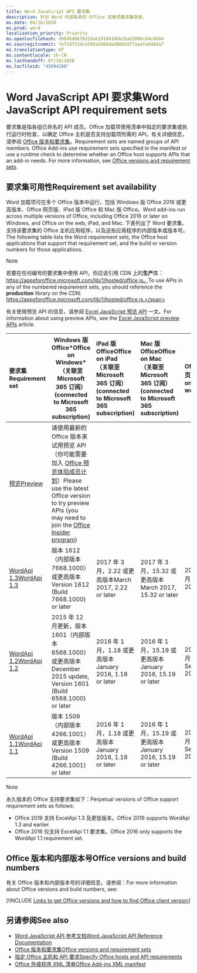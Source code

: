 ```yaml
---
title: Word JavaScript API 要求集
description: 针对 Word 内部版本的 Office 加载项要求集信息。
ms.date: 04/16/2020
ms.prod: word
localization_priority: Priority
ms.openlocfilehash: d9845d6670d19ab1910410bb26ab5806c84c6b84
ms.sourcegitcommit: 7ef14753dce598a5804dad8802df7aaafe046da7
ms.translationtype: HT
ms.contentlocale: zh-CN
ms.lasthandoff: 07/10/2020
ms.locfileid: "45094288"
---
```

# <a name="word-javascript-api-requirement-sets"></a><span data-ttu-id="81d65-103">Word JavaScript API 要求集</span><span class="sxs-lookup"><span data-stu-id="81d65-103">Word JavaScript API requirement sets</span></span>

<span data-ttu-id="81d65-p101">要求集是指各组已命名的 API 成员。Office 加载项使用清单中指定的要求集或执行运行时检查，以确定 Office 主机是否支持加载项所需的 API。有关详细信息，请参阅 [Office 版本和要求集](../../develop/office-versions-and-requirement-sets.md)。</span><span class="sxs-lookup"><span data-stu-id="81d65-p101">Requirement sets are named groups of API members. Office Add-ins use requirement sets specified in the manifest or use a runtime check to determine whether an Office host supports APIs that an add-in needs. For more information, see [Office versions and requirement sets](../../develop/office-versions-and-requirement-sets.md).</span></span>

## <a name="requirement-set-availability"></a><span data-ttu-id="81d65-107">要求集可用性</span><span class="sxs-lookup"><span data-stu-id="81d65-107">Requirement set availability</span></span>

<span data-ttu-id="81d65-108">Word 加载项可在多个 Office 版本中运行，包括 Windows 版 Office 2016 或更高版本、Office 网页版、iPad 版 Office 和 Mac 版 Office。</span><span class="sxs-lookup"><span data-stu-id="81d65-108">Word add-ins run across multiple versions of Office, including Office 2016 or later on Windows, and Office on the web, iPad, and Mac.</span></span> <span data-ttu-id="81d65-109">下表列出了 Word 要求集、支持该要求集的 Office 主机应用程序，以及这些应用程序的内部版本或版本号。</span><span class="sxs-lookup"><span data-stu-id="81d65-109">The following table lists the Word requirement sets, the Office host applications that support that requirement set, and the build or version numbers for those applications.</span></span>

> [!NOTE]
> <span data-ttu-id="81d65-110">若要在任何编号的要求集中使用 API，你应该引用 CDN 上的**生产**库：https://appsforoffice.microsoft.com/lib/1/hosted/office.js。</span><span class="sxs-lookup"><span data-stu-id="81d65-110">To use APIs in any of the numbered requirement sets, you should reference the **production** library on the CDN: https://appsforoffice.microsoft.com/lib/1/hosted/office.js.</span></span>
>
> <span data-ttu-id="81d65-111">有关使用预览 API 的信息，请参阅 [Excel JavaScript 预览 API](word-preview-apis.md) 一文。</span><span class="sxs-lookup"><span data-stu-id="81d65-111">For information about using preview APIs, see the [Excel JavaScript preview APIs](word-preview-apis.md) article.</span></span>

|  <span data-ttu-id="81d65-112">要求集</span><span class="sxs-lookup"><span data-stu-id="81d65-112">Requirement set</span></span>  |   <span data-ttu-id="81d65-113">Windows 版 Office\*</span><span class="sxs-lookup"><span data-stu-id="81d65-113">Office on Windows\*</span></span><br><span data-ttu-id="81d65-114">（关联至 Microsoft 365 订阅）</span><span class="sxs-lookup"><span data-stu-id="81d65-114">(connected to Microsoft 365 subscription)</span></span>  |  <span data-ttu-id="81d65-115">iPad 版 Office</span><span class="sxs-lookup"><span data-stu-id="81d65-115">Office on iPad</span></span><br><span data-ttu-id="81d65-116">（关联至 Microsoft 365 订阅）</span><span class="sxs-lookup"><span data-stu-id="81d65-116">(connected to Microsoft 365 subscription)</span></span>  |  <span data-ttu-id="81d65-117">Mac 版 Office</span><span class="sxs-lookup"><span data-stu-id="81d65-117">Office on Mac</span></span><br><span data-ttu-id="81d65-118">（关联至 Microsoft 365 订阅）</span><span class="sxs-lookup"><span data-stu-id="81d65-118">(connected to Microsoft 365 subscription)</span></span>  | <span data-ttu-id="81d65-119">Office 网页版</span><span class="sxs-lookup"><span data-stu-id="81d65-119">Office on the web</span></span>  |
|:-----|-----|:-----|:-----|:-----|
| [<span data-ttu-id="81d65-120">预览</span><span class="sxs-lookup"><span data-stu-id="81d65-120">Preview</span></span>](word-preview-apis.md) | <span data-ttu-id="81d65-121">请使用最新的 Office 版本来试用预览 API（你可能需要加入 [Office 预览体验成员计划](https://insider.office.com)）</span><span class="sxs-lookup"><span data-stu-id="81d65-121">Please use the latest Office version to try preview APIs (you may need to join the [Office Insider program](https://insider.office.com))</span></span> |
| [<span data-ttu-id="81d65-122">WordApi 1.3</span><span class="sxs-lookup"><span data-stu-id="81d65-122">WordApi 1.3</span></span>](word-api-1-3-requirement-set.md) | <span data-ttu-id="81d65-123">版本 1612（内部版本 7668.1000）或更高版本</span><span class="sxs-lookup"><span data-stu-id="81d65-123">Version 1612 (Build 7668.1000) or later</span></span>| <span data-ttu-id="81d65-124">2017 年 3 月，2.22 或更高版本</span><span class="sxs-lookup"><span data-stu-id="81d65-124">March 2017, 2.22 or later</span></span> | <span data-ttu-id="81d65-125">2017 年 3 月，15.32 或更高版本</span><span class="sxs-lookup"><span data-stu-id="81d65-125">March 2017, 15.32 or later</span></span>| <span data-ttu-id="81d65-126">2017 年 3 月</span><span class="sxs-lookup"><span data-stu-id="81d65-126">March 2017</span></span> |
| [<span data-ttu-id="81d65-127">WordApi 1.2</span><span class="sxs-lookup"><span data-stu-id="81d65-127">WordApi 1.2</span></span>](word-api-1-2-requirement-set.md) | <span data-ttu-id="81d65-128">2015 年 12 月更新，版本 1601（内部版本 6568.1000）或更高版本</span><span class="sxs-lookup"><span data-stu-id="81d65-128">December 2015 update, Version 1601 (Build 6568.1000) or later</span></span> | <span data-ttu-id="81d65-129">2016 年 1 月，1.18 或更高版本</span><span class="sxs-lookup"><span data-stu-id="81d65-129">January 2016, 1.18 or later</span></span> | <span data-ttu-id="81d65-130">2016 年 1 月，15.19 或更高版本</span><span class="sxs-lookup"><span data-stu-id="81d65-130">January 2016, 15.19 or later</span></span>| <span data-ttu-id="81d65-131">2016 年 9 月</span><span class="sxs-lookup"><span data-stu-id="81d65-131">September 2016</span></span> |
| [<span data-ttu-id="81d65-132">WordApi 1.1</span><span class="sxs-lookup"><span data-stu-id="81d65-132">WordApi 1.1</span></span>](word-api-1-1-requirement-set.md) | <span data-ttu-id="81d65-133">版本 1509（内部版本 4266.1001）或更高版本</span><span class="sxs-lookup"><span data-stu-id="81d65-133">Version 1509 (Build 4266.1001) or later</span></span>| <span data-ttu-id="81d65-134">2016 年 1 月，1.18 或更高版本</span><span class="sxs-lookup"><span data-stu-id="81d65-134">January 2016, 1.18 or later</span></span> | <span data-ttu-id="81d65-135">2016 年 1 月，15.19 或更高版本</span><span class="sxs-lookup"><span data-stu-id="81d65-135">January 2016, 15.19 or later</span></span>| <span data-ttu-id="81d65-136">2016 年 9 月</span><span class="sxs-lookup"><span data-stu-id="81d65-136">September 2016</span></span> |

> [!NOTE]
> <span data-ttu-id="81d65-137">永久版本的 Office 支持要求集如下：</span><span class="sxs-lookup"><span data-stu-id="81d65-137">Perpetual versions of Office support requirement sets as follows:</span></span>
>
> - <span data-ttu-id="81d65-138">Office 2019 支持 ExcelApi 1.3 及更低版本。</span><span class="sxs-lookup"><span data-stu-id="81d65-138">Office 2019 supports WordApi 1.3 and earlier.</span></span>
> - <span data-ttu-id="81d65-139">Office 2016 仅支持 ExcelApi 1.1 要求集。</span><span class="sxs-lookup"><span data-stu-id="81d65-139">Office 2016 only supports the WordApi 1.1 requirement set.</span></span>

## <a name="office-versions-and-build-numbers"></a><span data-ttu-id="81d65-140">Office 版本和内部版本号</span><span class="sxs-lookup"><span data-stu-id="81d65-140">Office versions and build numbers</span></span>

<span data-ttu-id="81d65-141">有关 Office 版本和内部版本号的详细信息，请参阅：</span><span class="sxs-lookup"><span data-stu-id="81d65-141">For more information about Office versions and build numbers, see:</span></span>

[!INCLUDE [Links to get Office versions and how to find Office client version](../../includes/links-get-office-versions-builds.md)]

## <a name="see-also"></a><span data-ttu-id="81d65-142">另请参阅</span><span class="sxs-lookup"><span data-stu-id="81d65-142">See also</span></span>

- [<span data-ttu-id="81d65-143">Word JavaScript API 参考文档</span><span class="sxs-lookup"><span data-stu-id="81d65-143">Word JavaScript API Reference Documentation</span></span>](/javascript/api/word)
- [<span data-ttu-id="81d65-144">Office 版本和要求集</span><span class="sxs-lookup"><span data-stu-id="81d65-144">Office versions and requirement sets</span></span>](../../develop/office-versions-and-requirement-sets.md)
- [<span data-ttu-id="81d65-145">指定 Office 主机和 API 要求</span><span class="sxs-lookup"><span data-stu-id="81d65-145">Specify Office hosts and API requirements</span></span>](../../develop/specify-office-hosts-and-api-requirements.md)
- [<span data-ttu-id="81d65-146">Office 外接程序 XML 清单</span><span class="sxs-lookup"><span data-stu-id="81d65-146">Office Add-ins XML manifest</span></span>](../../develop/add-in-manifests.md)
